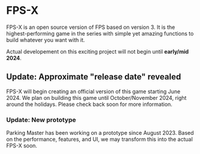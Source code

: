 # FPS-X
FPS-X is an open source version of FPS based on version 3. It is the highest-performing game in the series with simple yet amazing functions to build whatever you want with it.

Actual developement on this exciting project will not begin until __early/mid 2024__.

## Update: Approximate "release date" revealed
FPS-X will begin creating an official version of this game starting June 2024. We plan on building this game until October/November 2024, right around the holidays. Please check back soon for more information.

### Update: New prototype
Parking Master has been working on a prototype since August 2023. Based on the performance, features, and UI, we may transform this into the actual FPS-X soon.
